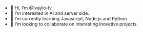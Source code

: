 - 👋 Hi, I’m @Ivaylo-Iv
- 👀 I’m interested in AI and server side.
- 🌱 I’m currently learning Javascript, Node.js and Python
- 💞️ I’m looking to collaborate on interesting inovative projects.


<!---
- 📫 How to reach me ...
Ivaylo-Iv/Ivaylo-Iv is a ✨ special ✨ repository because its `README.md` (this file) appears on your GitHub profile.
You can click the Preview link to take a look at your changes.
--->
